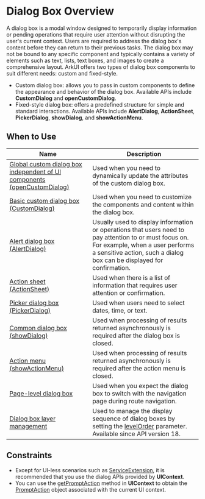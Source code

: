 # Dialog Box Overview

A dialog box is a modal window designed to temporarily display information or pending operations that require user attention without disrupting the user's current context. Users are required to address the dialog box's content before they can return to their previous tasks. The dialog box may not be bound to any specific component and typically contains a variety of elements such as text, lists, text boxes, and images to create a comprehensive layout. ArkUI offers two types of dialog box components to suit different needs: custom and fixed-style.

* Custom dialog box: allows you to pass in custom components to define the appearance and behavior of the dialog box. Available APIs include **CustomDialog** and **openCustomDialog**.
* Fixed-style dialog box: offers a predefined structure for simple and standard interactions. Available APIs include **AlertDialog**, **ActionSheet**, **PickerDialog**, **showDialog**, and **showActionMenu**.

## When to Use

| Name| Description|
| --- | --- |
|[Global custom dialog box independent of UI components (openCustomDialog)](arkts-uicontext-custom-dialog.md)| Used when you need to dynamically update the attributes of the custom dialog box.|
|[Basic custom dialog box (CustomDialog)](arkts-common-components-custom-dialog.md)| Used when you need to customize the components and content within the dialog box.|
| [Alert dialog box (AlertDialog)](arkts-fixes-style-dialog.md#alert-dialog-box-alertdialog)| Usually used to display information or operations that users need to pay attention to or must focus on. For example, when a user performs a sensitive action, such a dialog box can be displayed for confirmation.|
| [Action sheet (ActionSheet)](arkts-fixes-style-dialog.md#action-sheet-actionsheet)| Used when there is a list of information that requires user attention or confirmation.|
|[Picker dialog box (PickerDialog)](arkts-fixes-style-dialog.md#picker-dialog-box-pickerdialog)| Used when users need to select dates, time, or text.|
| [Common dialog box (showDialog)](arkts-fixes-style-dialog.md#common-dialog-box-showdialog)| Used when processing of results returned asynchronously is required after the dialog box is closed.|
| [Action menu (showActionMenu)](arkts-fixes-style-dialog.md#action-menu-showactionmenu)| Used when processing of results returned asynchronously is required after the action menu is closed.|
| [Page-level dialog box](arkts-embedded-dialog.md)| Used when you expect the dialog box to switch with the navigation page during route navigation.|
| [Dialog box layer management](arkts-dialog-levelorder.md)| Used to manage the display sequence of dialog boxes by setting the [levelOrder](../reference/apis-arkui/js-apis-promptAction.md#basedialogoptions11) parameter. Available since API version 18.|

## Constraints

* Except for UI-less scenarios<!--Del--> such as [ServiceExtension](../../application-dev/application-models/serviceextensionability.md)<!--DelEnd-->, it is recommended that you use the dialog APIs provided by **UIContext**.
* You can use the [getPromptAction](../reference/apis-arkui/js-apis-arkui-UIContext.md#getpromptaction) method in **UIContext** to obtain the [PromptAction](../reference/apis-arkui/js-apis-arkui-UIContext.md#promptaction) object associated with the current UI context.
